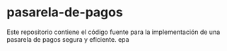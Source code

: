# pasarela-de-pagos
Este repositorio contiene el código fuente para la implementación de una pasarela de pagos segura y eficiente.
epa
